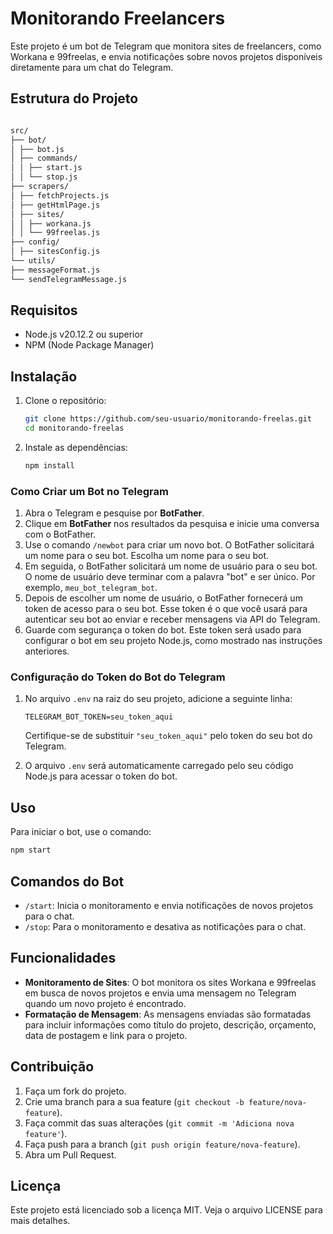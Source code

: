 # Monitorando Freelancers

Este projeto é um bot de Telegram que monitora sites de freelancers, como Workana e 99freelas, e envia notificações sobre novos projetos disponíveis diretamente para um chat do Telegram.

## Estrutura do Projeto

```bash

src/
├── bot/
│ ├── bot.js
│ ├── commands/
│ │ ├── start.js
│ │ └── stop.js
├── scrapers/
│ ├── fetchProjects.js
│ ├── getHtmlPage.js
│ ├── sites/
│ │ ├── workana.js
│ │ └── 99freelas.js
├── config/
│ ├── sitesConfig.js
└── utils/
├── messageFormat.js
└── sendTelegramMessage.js

```


## Requisitos

- Node.js v20.12.2 ou superior
- NPM (Node Package Manager)

## Instalação

1. Clone o repositório:
    ```sh
    git clone https://github.com/seu-usuario/monitorando-freelas.git
    cd monitorando-freelas
    ```

2. Instale as dependências:
    ```sh
    npm install
    ```


### Como Criar um Bot no Telegram

1. Abra o Telegram e pesquise por **BotFather**.
2. Clique em **BotFather** nos resultados da pesquisa e inicie uma conversa com o BotFather.
3. Use o comando `/newbot` para criar um novo bot. O BotFather solicitará um nome para o seu bot. Escolha um nome para o seu bot.
4. Em seguida, o BotFather solicitará um nome de usuário para o seu bot. O nome de usuário deve terminar com a palavra "bot" e ser único. Por exemplo, `meu_bot_telegram_bot`.
5. Depois de escolher um nome de usuário, o BotFather fornecerá um token de acesso para o seu bot. Esse token é o que você usará para autenticar seu bot ao enviar e receber mensagens via API do Telegram.
6. Guarde com segurança o token do bot. Este token será usado para configurar o bot em seu projeto Node.js, como mostrado nas instruções anteriores.


### Configuração do Token do Bot do Telegram

1. No arquivo `.env` na raiz do seu projeto, adicione a seguinte linha:
    ```
    TELEGRAM_BOT_TOKEN=seu_token_aqui
    ```
   Certifique-se de substituir `"seu_token_aqui"` pelo token do seu bot do Telegram.

2. O arquivo `.env` será automaticamente carregado pelo seu código Node.js para acessar o token do bot.


## Uso

Para iniciar o bot, use o comando:
```sh
npm start
```

## Comandos do Bot

- `/start`: Inicia o monitoramento e envia notificações de novos projetos para o chat.
- `/stop`: Para o monitoramento e desativa as notificações para o chat.

## Funcionalidades

- **Monitoramento de Sites**: O bot monitora os sites Workana e 99freelas em busca de novos projetos e envia uma mensagem no Telegram quando um novo projeto é encontrado.
- **Formatação de Mensagem**: As mensagens enviadas são formatadas para incluir informações como título do projeto, descrição, orçamento, data de postagem e link para o projeto.

## Contribuição

1. Faça um fork do projeto.
2. Crie uma branch para a sua feature (`git checkout -b feature/nova-feature`).
3. Faça commit das suas alterações (`git commit -m 'Adiciona nova feature'`).
4. Faça push para a branch (`git push origin feature/nova-feature`).
5. Abra um Pull Request.

## Licença

Este projeto está licenciado sob a licença MIT. Veja o arquivo LICENSE para mais detalhes.

